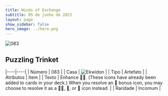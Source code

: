 ```yaml
---
title: Winds of Exchange
subtitle: 05 de junho de 2023
layout: page
show_sidebar: false
hero_image: ../hero.png
---
```


![083](https://mastervault-storage-prod.s3.amazonaws.com/media/card_front/en/600_083_b7052485a115_en.png)


## Puzzling Trinket

|----|----|
| Número | 083 |
| Casa | ![Ekwidon](https://archonarcana.com/images/thumb/3/31/Ekwidon.png/25px-Ekwidon.png "Ekwidon") |
| Tipo | Artefato |
| Atributos | Item |
| Texto | Enhance . (These icons have already been added to cards in your deck.) When you resolve an  bonus icon, you may choose to resolve it as a , , or  icon instead.  |
| Raridade | Incomum |
